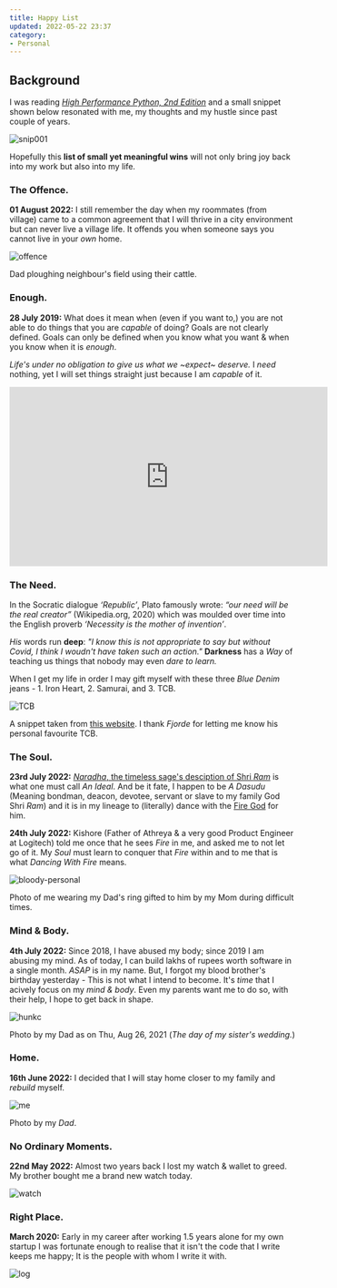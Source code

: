 ```yaml
---
title: Happy List
updated: 2022-05-22 23:37
category: 
- Personal
---
```



## Background

I was reading *[High Performance Python, 2nd Edition](https://www.oreilly.com/library/view/high-performance-python/9781492055013/)* and a small snippet shown below resonated with me, my thoughts and my hustle since past couple of years.

![snip001](assets/blogs/personal/photo_2022-05-22_23-13-38.jpg)

Hopefully this **list of small yet meaningful wins** will not only bring joy back into my work but also into my life.

<div class="divider"></div>

### The Offence.

**01 August 2022:** I still remember the day when my roommates (from village) came to a common agreement that I will thrive in a city environment but can never live a village life. It offends you when someone says you cannot live in your *own* home.

![offence](assets/blogs/personal/offence.jpg)

Dad ploughing neighbour's field using their cattle.

<div class="divider"></div>

### Enough.

**28 July 2019:** What does it mean when (even if you want to,) you are not able to do things that you are *capable* of doing? Goals are not clearly defined. Goals can only be defined when you know what you want & when you know when it is *enough*.

*Life's under no obligation to give us what we ~expect~ deserve.* I *need* nothing, yet I will set things straight just because I am *capable* of it.

<iframe width="560" height="315" src="https://www.youtube.com/embed/a9J8GaeDqVc" frameborder="0" allowfullscreen></iframe>

### The Need.

In the Socratic dialogue *‘Republic’*, Plato famously wrote: *“our need will be the real creator”* (Wikipedia.org, 2020) which was moulded over time into the English proverb *‘Necessity is the mother of invention’*.

*His* words run **deep**: *"I know this is not appropriate to say but without Covid, I think I woudn't have taken such an action."* **Darkness** has a *Way* of teaching us things that nobody may even *dare to learn.* 

When I get my life in order I may gift myself with these three *Blue Denim* jeans - 1. Iron Heart, 2. Samurai, and 3. TCB.

![TCB](assets/blogs/personal/tcb-jeans.png)

A snippet taken from [this website](https://tcbjeans.myshopify.com/collections/jackets-1/products/two-cats-blouse-natural-indigo-2). I thank *Fjorde* for letting me know his personal favourite TCB.

<div class="divider"></div>

### The Soul.

**23rd July 2022:** [*Naradha*, the timeless sage's desciption of Shri *Ram*](https://www.valmiki.iitk.ac.in/sloka?field_kanda_tid=1&language=dv&field_sarga_value=1) is what one must call *An Ideal*. And be it fate, I happen to be *A Dasudu* (Meaning bondman, deacon, devotee, servant or slave to my family God Shri *Ram*) and it is in my lineage to (literally) dance with the [Fire God](https://en.m.wikipedia.org/wiki/Agni) for him.

**24th July 2022:** Kishore (Father of Athreya & a very good Product Engineer at Logitech) told me once that he sees *Fire* in me, and asked me to not let go of it. My *Soul* must learn to conquer that *Fire* within and to me that is what *Dancing With Fire* means.

![bloody-personal](assets/blogs/personal/bloody-personal.jpeg)

Photo of me wearing my Dad's ring gifted to him by my Mom during difficult times.


<div class="divider"></div>

### Mind & Body.

**4th July 2022:** Since 2018, I have abused my body; since 2019 I am abusing my mind. As of today, I can build lakhs of rupees worth software in a single month. *ASAP* is in my name. But, I forgot my blood brother's birthday yesterday - This is not what I intend to become. It's *time* that I acively focus on my *mind & body*. Even my parents want me to do so, with their help, I hope to get back in shape.

![hunkc](assets/blogs/personal/hunkc.jpg)

Photo by my Dad as on Thu, Aug 26, 2021 (*The day of my sister's wedding.*)

<div class="divider"></div>

### Home.

**16th June 2022:** I decided that I will stay home closer to my family and *rebuild* myself.

![me](assets/blogs/personal/me.jpg)

Photo by my *Dad*.


<div class="divider"></div>

### No Ordinary Moments.

**22nd May 2022:** Almost two years back I lost my watch & wallet to greed. My brother bought me a brand new watch today.

![watch](assets/blogs/personal/photo_2022-05-22_23-13-34.jpg)



<div class="divider"></div>

### Right Place.

**March 2020:** Early in my career after working 1.5 years alone for my own startup I was fortunate enough to realise that it isn't the code that I write keeps me happy; It is the people with whom I write it with.

![log](assets/blogs/personal/logitech.jpg)

